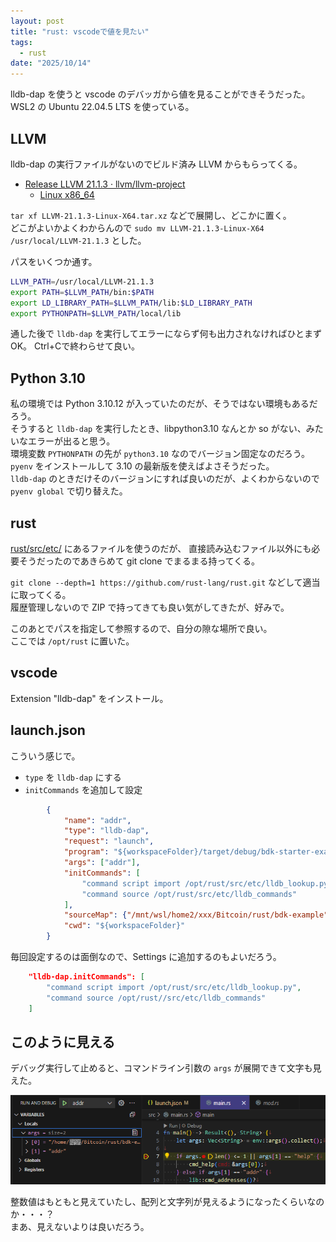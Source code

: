 ```yaml
---
layout: post
title: "rust: vscodeで値を見たい"
tags:
  - rust
date: "2025/10/14"
---
```


lldb-dap を使うと vscode のデバッガから値を見ることができそうだった。  
WSL2 の Ubuntu 22.04.5 LTS を使っている。

## LLVM

lldb-dap の実行ファイルがないのでビルド済み LLVM からもらってくる。

* [Release LLVM 21.1.3 · llvm/llvm-project](https://github.com/llvm/llvm-project/releases/tag/llvmorg-21.1.3)
  * [Linux x86_64](https://github.com/llvm/llvm-project/releases/download/llvmorg-21.1.3/LLVM-21.1.3-Linux-X64.tar.xz)

`tar xf LLVM-21.1.3-Linux-X64.tar.xz` などで展開し、どこかに置く。  
どこがよいかよくわからんので `sudo mv LLVM-21.1.3-Linux-X64 /usr/local/LLVM-21.1.3` とした。

パスをいくつか通す。

```bash
LLVM_PATH=/usr/local/LLVM-21.1.3
export PATH=$LLVM_PATH/bin:$PATH
export LD_LIBRARY_PATH=$LLVM_PATH/lib:$LD_LIBRARY_PATH
export PYTHONPATH=$LLVM_PATH/local/lib
```

通した後で `lldb-dap` を実行してエラーにならず何も出力されなければひとまずOK。
Ctrl+Cで終わらせて良い。

## Python 3.10

私の環境では Python 3.10.12 が入っていたのだが、そうではない環境もあるだろう。  
そうすると `lldb-dap` を実行したとき、libpython3.10 なんとか so がない、みたいなエラーが出ると思う。  
環境変数 `PYTHONPATH` の先が `python3.10` なのでバージョン固定なのだろう。
`pyenv` をインストールして 3.10 の最新版を使えばよさそうだった。  
`lldb-dap` のときだけそのバージョンにすれば良いのだが、よくわからないので `pyenv global` で切り替えた。

## rust

[rust/src/etc/](https://github.com/rust-lang/rust/tree/master/src/etc) にあるファイルを使うのだが、
直接読み込むファイル以外にも必要そうだったのであきらめて git clone でまるまる持ってくる。

`git clone --depth=1 https://github.com/rust-lang/rust.git` などして適当に取ってくる。  
履歴管理しないので ZIP で持ってきても良い気がしてきたが、好みで。

このあとでパスを指定して参照するので、自分の隙な場所で良い。  
ここでは `/opt/rust` に置いた。

## vscode

Extension "lldb-dap" をインストール。

## launch.json

こういう感じで。

* `type` を `lldb-dap` にする
* `initCommands` を追加して設定

```json
        {
            "name": "addr",
            "type": "lldb-dap",
            "request": "launch",
            "program": "${workspaceFolder}/target/debug/bdk-starter-example",
            "args": ["addr"],
            "initCommands": [
                "command script import /opt/rust/src/etc/lldb_lookup.py",
                "command source /opt/rust/src/etc/lldb_commands"
            ],
            "sourceMap": {"/mnt/wsl/home2/xxx/Bitcoin/rust/bdk-example": "/home/xxx/Bitcoin/rust/bdk-example"},
            "cwd": "${workspaceFolder}"
        }
```

毎回設定するのは面倒なので、Settings に追加するのもよいだろう。

```json
    "lldb-dap.initCommands": [
        "command script import /opt/rust/src/etc/lldb_lookup.py",
        "command source /opt/rust//src/etc/lldb_commands"
    ]
```

## このように見える

デバッグ実行して止めると、コマンドライン引数の `args` が展開できて文字も見えた。

![image](images/20251014a-1.png)

整数値はもともと見えていたし、配列と文字列が見えるようになったくらいなのか・・・？  
まあ、見えないよりは良いだろう。
